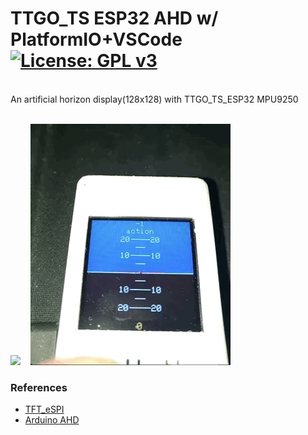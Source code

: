 # TTGO_TS ESP32 AHD w/ PlatformIO+VSCode[![License: GPL v3](https://img.shields.io/badge/License-GPLv3-blue.svg)](https://www.gnu.org/licenses/gpl-3.0)
<br>
An artificial horizon display(128x128) with TTGO_TS_ESP32 MPU9250  <br>
<br>

<img src="picture/TTGO_TS_AHD.gif"/> &nbsp;&nbsp;&nbsp;<img src="picture/TTGO_TS_compass.gif"/> 

### References
  - [TFT_eSPI](https://github.com/Bodmer/TFT_eSPI)<br>
  - [Arduino AHD](https://www.youtube.com/watch?v=uzmPFqYQigQ)

